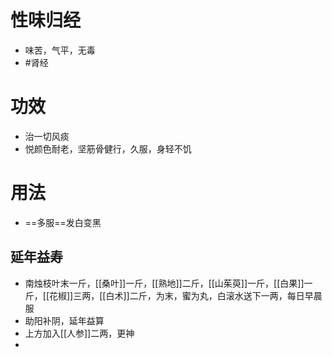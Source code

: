 # 性味归经
- 味苦，气平，无毒
-  #肾经 
# 功效
- 治一切风痰
- 悦颜色耐老，坚筋骨健行，久服，身轻不饥
# 用法
- ==多服==发白变黑
## 延年益寿
- 南烛枝叶末一斤，[[桑叶]]一斤，[[熟地]]二斤，[[山茱萸]]一斤，[[白果]]一斤，[[花椒]]三两，[[白术]]二斤，为末，蜜为丸，白滚水送下一两，每日早晨服
- 助阳补阴，延年益算
- 上方加入[[人参]]二两，更神
-  